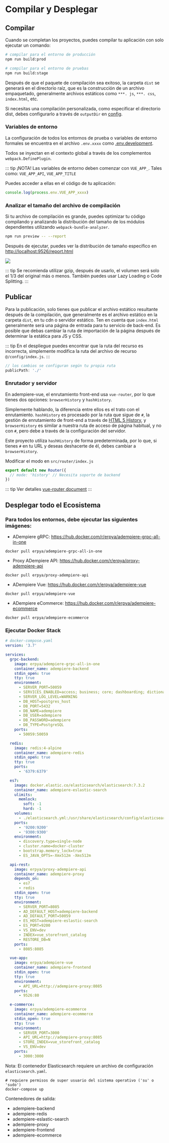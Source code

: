 # Compilar y Desplegar

## Compilar

Cuando se completan los proyectos, puedes compilar tu aplicación con solo ejecutar un comando:

```bash
# compilar para el entorno de producción
npm run build:prod

# compilar para el entorno de pruebas
npm run build:stage
```

Después de que el paquete de compilación sea exitoso, la carpeta `dist` se generará en el directorio raíz, que es la construcción de un archivo empaquetado, generalmente archivos estáticos como `***. js`, `***. css`, `index.html`, etc.

Si necesitas una compilación personalizada, como especificar el directorio dist, debes configurarlo a través de `outputDir` en [config](https://github.com/adempiere/adempiere-vue/blob/master/vue.config.js).

### Variables de entorno

La configuración de todos los entornos de prueba o variables de entorno formales se encuentra en el archivo `.env.xxxx` como [.env.development](https://github.com/adempiere/adempiere-vue/blob/master/.env.development).

Todos se inyectan en el contexto global a través de los complementos `webpack.DefinePlugin`.

::: tip ¡NOTA!
Las variables de entorno deben comenzar con `VUE_APP_`. Tales como: `VUE_APP_API`, `VUE_APP_TITLE`

Puedes acceder a ellas en el código de tu aplicación:

```js
console.log(process.env.VUE_APP_xxxx)
```

### Analizar el tamaño del archivo de compilación

Si tu archivo de compilación es grande, puedes optimizar tu código compilando y analizando la distribución del tamaño de los módulos dependientes utilizando `webpack-bundle-analyzer`.

```bash
npm run preview -- --report
```

Después de ejecutar, puedes ver la distribución de tamaño específico en [http://localhost:9526/report.html](http://localhost:9526/report.html)

![](https://adempiere-vue.gitee.io/gitee-cdn/adempiere-vue-site/3fddf034-2b38-4299-b0d2-b748fb2abef0.jpg)

::: tip
Se recomienda utilizar gzip, después de usarlo, el volumen será solo el 1/3 del original más o menos. También puedes usar Lazy Loading o Code Splitting.
:::

## Publicar

Para la publicación, solo tienes que publicar el archivo estático resultante después de la compilación, que generalmente es el archivo estático en la carpeta `dist`, en tu cdn o servidor estático. Ten en cuenta que `index.html` generalmente será una página de entrada para tu servicio de back-end. Es posible que debas cambiar la ruta de importación de la página después de determinar la estática para JS y CSS.

::: tip
En el despliegue puedes encontrar que la ruta del recurso es incorrecta, simplemente modifica la ruta del archivo de recurso `@/config/index.js`.
:::

```js
// los cambios se configuran según tu propia ruta
publicPath: './'
```

### Enrutador y servidor

En adempiere-vue, el enrutamiento front-end usa `vue-router`, por lo que tienes dos opciones: `browserHistory` y `hashHistory`.

Simplemente hablando, la diferencia entre ellos es el trato con el enrutamiento. `hashHistory` es procesado por la ruta que sigue de `#`, la gestión de enrutamiento de front-end a través de [HTML 5 History](https://developer.mozilla.org/en-US/docs/Web/API/History_API), y `browserHistory` es similar a nuestra ruta de acceso de página habitual, y no con `#`, pero debe a través de la configuración del servidor.

Este proyecto utiliza `hashHistory` de forma predeterminada, por lo que, si tienes `#` en tu URL y deseas deshacerte de él, debes cambiar a `browserHistory`.

Modificar el modo en `src/router/index.js`

```js
export default new Router({
  // mode: 'history' // Necesita soporte de backend
})
```

::: tip
Ver detalles [vue-router document](https://router.vuejs.org/guide/essentials/history-mode.html)
:::

## Desplegar todo el Ecosistema

### Para todos los entornos, debe ejecutar las siguientes imágenes:

- ADempiere gRPC: https://hub.docker.com/r/erpya/adempiere-grpc-all-in-one

```shell
docker pull erpya/adempiere-grpc-all-in-one
```

- Proxy ADempiere API: https://hub.docker.com/r/erpya/proxy-adempiere-api

```shell
docker pull erpya/proxy-adempiere-api
```

- ADempiere Vue: https://hub.docker.com/r/erpya/adempiere-vue

```shell
docker pull erpya/adempiere-vue
```

- ADempiere eCommerce: https://hub.docker.com/r/erpya/adempiere-ecommerce

```shell
docker pull erpya/adempiere-ecommerce
```

### Ejecutar Docker Stack

```yaml
# docker-compose.yaml
version: '3.7'

services:
  grpc-backend:
    image: erpya/adempiere-grpc-all-in-one
    container_name: adempiere-backend
    stdin_open: true
    tty: true
    environment:
      - SERVER_PORT=50059
      - SERVICES_ENABLED=access; business; core; dashboarding; dictionary; enrollment; log; ui; workflow; store; pos; updater;
      - SERVER_LOG_LEVEL=WARNING
      - DB_HOST=postgres_host
      - DB_PORT=5432
      - DB_NAME=adempiere
      - DB_USER=adempiere
      - DB_PASSWORD=adempiere
      - DB_TYPE=PostgreSQL
    ports:
      - 50059:50059

  redis:
    image: redis:4-alpine
    container_name: adempiere-redis
    stdin_open: true
    tty: true
    ports:
      - '6379:6379'

  es7:
    image: docker.elastic.co/elasticsearch/elasticsearch:7.3.2
    container_name: adempiere-eslastic-search
    ulimits:
      memlock:
        soft: -1
        hard: -1
    volumes:
      - ./elasticsearch.yml:/usr/share/elasticsearch/config/elasticsearch.yml:ro
    ports:
      - '9200:9200'
      - '9300:9300'
    environment:
      - discovery.type=single-node
      - cluster.name=docker-cluster
      - bootstrap.memory_lock=true
      - ES_JAVA_OPTS=-Xmx512m -Xms512m

  api-rest:
    image: erpya/proxy-adempiere-api
    container_name: adempiere-proxy
    depends_on:
      - es7
      - redis
    stdin_open: true
    tty: true
    environment:
      - SERVER_PORT=8085
      - AD_DEFAULT_HOST=adempiere-backend
      - AD_DEFAULT_PORT=50059
      - ES_HOST=adempiere-eslastic-search
      - ES_PORT=9200
      - VS_ENV=dev
      - INDEX=vue_storefront_catalog
      - RESTORE_DB=N
    ports:
      - 8085:8085

  vue-app:
    image: erpya/adempiere-vue
    container_name: adempiere-frontend
    stdin_open: true
    tty: true
    environment:
      - API_URL=http://adempiere-proxy:8085
    ports:
      - 9526:80

  e-commerce:
    image: erpya/adempiere-ecommerce
    container_name: adempiere-ecommerce
    stdin_open: true
    tty: true
    environment:
      - SERVER_PORT=3000
      - API_URL=http://adempiere-proxy:8085
      - STORE_INDEX=vue_storefront_catalog
      - VS_ENV=dev
    ports:
      - 3000:3000
```

Nota: El contenedor Elasticsearch requiere un archivo de configuración `elasticsearch.yaml`.

```shell
# requiere permisos de super usuario del sistema operativo ('su' o 'sudo')
docker-compose up
```

Contenedores de salida:

- adempiere-backend
- adempiere-redis
- adempiere-eslastic-search
- adempiere-proxy
- adempiere-frontend
- adempiere-ecommerce
